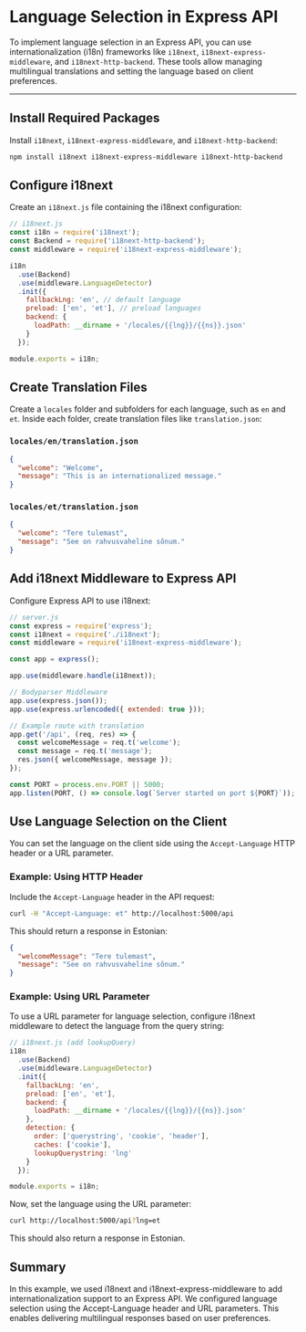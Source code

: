 # Language Selection in Express API

To implement language selection in an Express API, you can use internationalization (i18n) frameworks like `i18next`, `i18next-express-middleware`, and `i18next-http-backend`. These tools allow managing multilingual translations and setting the language based on client preferences.

---

## Install Required Packages

Install `i18next`, `i18next-express-middleware`, and `i18next-http-backend`:

```bash
npm install i18next i18next-express-middleware i18next-http-backend
```

## Configure i18next

Create an `i18next.js` file containing the i18next configuration:

```javascript
// i18next.js
const i18n = require('i18next');
const Backend = require('i18next-http-backend');
const middleware = require('i18next-express-middleware');

i18n
  .use(Backend)
  .use(middleware.LanguageDetector)
  .init({
    fallbackLng: 'en', // default language
    preload: ['en', 'et'], // preload languages
    backend: {
      loadPath: __dirname + '/locales/{{lng}}/{{ns}}.json'
    }
  });

module.exports = i18n;

```

## Create Translation Files

Create a `locales` folder and subfolders for each language, such as `en` and `et`. Inside each folder, create translation files like `translation.json`:

### `locales/en/translation.json`

```json
{
  "welcome": "Welcome",
  "message": "This is an internationalized message."
}
```

### `locales/et/translation.json`

```json
{
  "welcome": "Tere tulemast",
  "message": "See on rahvusvaheline sõnum."
}
```

## Add i18next Middleware to Express API

Configure Express API to use i18next:

```javascript
// server.js
const express = require('express');
const i18next = require('./i18next');
const middleware = require('i18next-express-middleware');

const app = express();

app.use(middleware.handle(i18next));

// Bodyparser Middleware
app.use(express.json());
app.use(express.urlencoded({ extended: true }));

// Example route with translation
app.get('/api', (req, res) => {
  const welcomeMessage = req.t('welcome');
  const message = req.t('message');
  res.json({ welcomeMessage, message });
});

const PORT = process.env.PORT || 5000;
app.listen(PORT, () => console.log(`Server started on port ${PORT}`));

```

## Use Language Selection on the Client

You can set the language on the client side using the `Accept-Language` HTTP header or a URL parameter.

### Example: Using HTTP Header

Include the `Accept-Language` header in the API request:

```sh
curl -H "Accept-Language: et" http://localhost:5000/api
```

This should return a response in Estonian:

```json
{
  "welcomeMessage": "Tere tulemast",
  "message": "See on rahvusvaheline sõnum."
}
```

### Example: Using URL Parameter

To use a URL parameter for language selection, configure i18next middleware to detect the language from the query string:

```javascript
// i18next.js (add lookupQuery)
i18n
  .use(Backend)
  .use(middleware.LanguageDetector)
  .init({
    fallbackLng: 'en',
    preload: ['en', 'et'],
    backend: {
      loadPath: __dirname + '/locales/{{lng}}/{{ns}}.json'
    },
    detection: {
      order: ['querystring', 'cookie', 'header'],
      caches: ['cookie'],
      lookupQuerystring: 'lng'
    }
  });

module.exports = i18n;

```

Now, set the language using the URL parameter:

```sh
curl http://localhost:5000/api?lng=et
```

This should also return a response in Estonian.

## Summary

In this example, we used i18next and i18next-express-middleware to add internationalization support to an Express API. We configured language selection using the Accept-Language header and URL parameters. This enables delivering multilingual responses based on user preferences.
